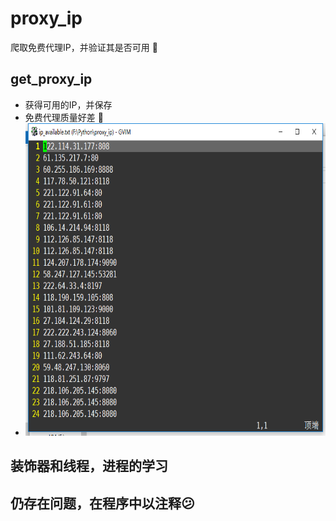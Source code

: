 # proxy_ip
 爬取免费代理IP，并验证其是否可用 :runner:
## get_proxy_ip
- 获得可用的IP，并保存
- 免费代理质量好差  :gun:
- <div align=center><img width="500" height="500" src="./picture/1.png"/></div>
## 装饰器和线程，进程的学习
## 仍存在问题，在程序中以注释:confused:
